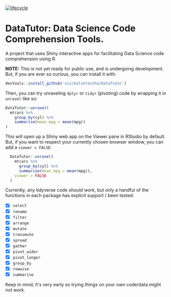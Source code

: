 <!-- badges: start -->
[![lifecycle](https://img.shields.io/badge/lifecycle-experimental-blue.svg)](https://www.tidyverse.org/lifecycle/#experimental)
<!-- badges: end -->

# DataTutor: Data Science Code Comprehension Tools.

A project that uses Shiny interactive apps for facilitating Data Science code comprehension using R.

**NOTE:** This is not yet ready for public use, and is undergoing development. But, if you are ever so curious, you can install it with:

```r
devtools::install_github('nischalshrestha/DataTutor')
```

Then, you can try unraveling `dplyr` or `tidyr` (pivoting) code by wrapping it in `unravel` like so:

```r
DataTutor::unravel(
  mtcars %>%
    group_by(cyl) %>% 
    summarise(mean_mpg = mean(mpg))
)
```

This will open up a Shiny web app on the Viewer pane in RStudio by default. But, if you want to respect your currently chosen browser window, you can add a `viewer = FALSE`:

```r
  DataTutor::unravel(
    mtcars %>%
      group_by(cyl) %>% 
      summarise(mean_mpg = mean(mpg)),
    viewer = FALSE
  )
```

Currently, any tidyverse code _should_ work, but only a handful of the functions in each package has explicit support / been tested:

- [x] `select`
- [x] `rename`
- [x] `filter`
- [x] `arrange`
- [x] `mutate`
- [x] `transmute`
- [x] `spread`
- [x] `gather`
- [x] `pivot_wider`
- [x] `pivot_longer`
- [x] `group_by`
- [x] `rowwise`
- [x] `summarise`

Keep in mind, it's very early so trying things on your own code/data might not work.
